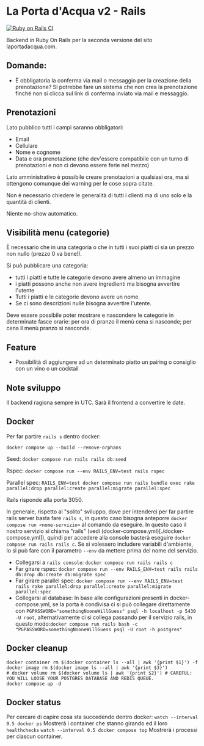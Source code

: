 # La Porta d'Acqua v2 - Rails

[![Ruby on Rails CI](https://github.com/kirpachov/lpda2-rails/actions/workflows/parallel-rspec.yml/badge.svg?branch=develop)](https://github.com/kirpachov/lpda2-rails/actions/workflows/parallel-rspec.yml)

Backend in Ruby On Rails per la seconda versione del sito laportadacqua.com.

## Domande:
- È obbligatoria la conferma via mail o messaggio per la creazione della prenotazione? Si potrebbe fare un sistema che non crea la prenotazione finché non si clicca sul link di conferma inviato via mail e messaggio.

## Prenotazioni
Lato pubblico tutti i campi saranno obbligatori:
- Email
- Cellulare
- Nome e cognome
- Data e ora prenotazione (che dev'essere compatibile con un turno di prenotazioni e non ci devono essere ferie nel mezzo)

Lato amministrativo è possibile creare prenotazioni a qualsiasi ora, ma si ottengono comunque dei warning per le cose sopra citate.

Non è necessario chiedere le generalità di tutti i clienti ma di uno solo e la quantità di clienti.

Niente no-show automatico.

## Visibilità menu (categorie)
È necessario che in una categoria o che in tutti i suoi piatti ci sia un prezzo non nullo (prezzo 0 va bene!).

Si può pubblicare una categoria:
- tutti i piatti e tutte le categorie devono avere almeno un immagine
- i piatti possono anche non avere ingredienti ma bisogna avvertire l'utente
- Tutti i piatti e le categorie devono avere un nome.
- Se ci sono descrizioni nulle bisogna avvertire l'utente.

Deve essere possibile poter mostrare e nascondere le categorie in determinate fasce orarie:
per ora di pranzo il menù cena si nasconde; per cena il menù pranzo si nasconde.

## Feature
- Possibilità di aggiungere ad un determinato piatto un pairing o consiglio con un vino o un cocktail

## Note sviluppo
Il backend ragiona sempre in UTC. Sarà il frontend a convertire le date.

## Docker
Per far partire `rails s` dentro docker:
```
docker compose up --build --remove-orphans
```

Seed: `docker compose run rails rails db:seed`

Rspec: `docker compose run --env RAILS_ENV=test rails rspec`

Parallel spec: `RAILS_ENV=test docker compose run rails bundle exec rake parallel:drop parallel:create parallel:migrate parallel:spec`

Rails risponde alla porta 3050.

In generale, rispetto al "solito" sviluppo, dove per intenderci per far partire rails server basta fare `rails s`, in questo caso bisogna anteporre `docker compose run <nome-servizio>` al comando da eseguire.
In questo caso il nostro servizio si chiama "rails" (vedi (docker-compose.yml)[./docker-compose.yml]), quindi per accedere alla console basterà eseguire `docker compose run rails rails c`. Se si volessero includere variabili d'ambiente, lo si può fare con il parametro `--env` da mettere prima del nome del servizio.

- Collegarsi a `rails console`: `docker compose run rails rails c`
- Far girare rspec: `docker compose run --env RAILS_ENV=test rails rails db:drop db:create db:migrate spec`
- Far girare parallel spec: `docker compose run --env RAILS_ENV=test rails rake parallel:drop parallel:create parallel:migrate parallel:spec`
- Collegarsi al database: In base alle configurazioni presenti in docker-compose.yml, se la porta è condivisa ci si può collegare direttamente con `PGPASSWORD="somethingNooneWillGuess" psql -h localhost -p 5430 -U root`, alternativamente ci si collega passando per il servizio rails, in questo modo:`docker compose run rails bash -c "PGPASSWORD=somethingNooneWillGuess psql -U root -h postgres"`

## Docker cleanup
```
docker container rm $(docker container ls --all | awk '{print $1}') -f
docker image rm $(docker image ls --all | awk '{print $3}')
# docker volume rm $(docker volume ls | awk '{print $2}') # CAREFUL: YOU WILL LOOSE YOUR POSTGRES DATABASE AND REDIS QUEUE.
docker compose up -d
```

## Docker status
Per cercare di capire cosa sta succedendo dentro docker:
`watch --interval 0.5 docker ps` Mostrerà i container che stanno girando ed il loro `healthchecks`
`watch --interval 0.5 docker compose top` Mostrerà i processi per ciascun container.